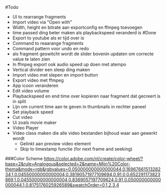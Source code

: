 #Todo
* UI to rearrange fragments
* Import video via "Open with"
* Width, height en bitrate aan exportconfig en ffmpeg toevoegen
* time passed ding beter maken als playbackspeed veranderd is
#Done
* Export to youtube als er tijd over is
* Command to reaarange fragments
* Command pattern voor undo en redo
* als fragment geswitcht wordt de slider bovenin updaten om correcte value te laten zien
* In ffmpeg export ook audio speed up doen met atempo
* Vertical divider een sleep ding maken
* Import video met slepen en import button
* Export video met ffmpeg
* App icoon veranderen
* Edit video volume
* Playbackspeed en end time over kopieren naar fragment dat gecreert is in split
* Lijn om current time aan te geven in thumbnails in rechter paneel
* Set playback speed
* Cut video
* Ui zoals movie maker
* Video Player
* Video class maken die alle video bestanden bijhoud waar aan gewerkt wordt
    * Gelinkt aan preview video element
    * Skip to timestamp functie (for next frame and seeking)
    
###Color Scheme
https://color.adobe.com/nl/create/color-wheel/?base=2&rule=Analogous&selected=2&name=Mijn%20Color-thema&mode=rgb&rgbvalues=0.050000000000000044,0.1696766151328234,1,0.04550000000000004,0.38190571977109694,0.91,0,0.652291173823869,1,0.04550000000000004,0.8369057197709624,0.91,0.050000000000000044,1,0.8175176025926589&swatchOrder=0,1,2,3,4
